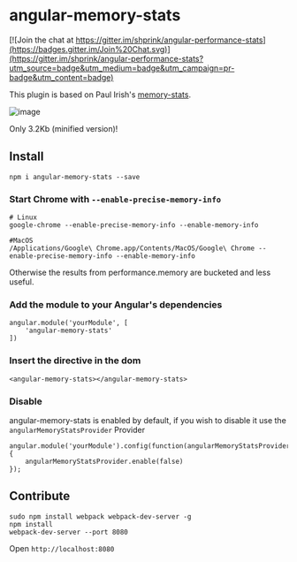 # angular-memory-stats

[![Join the chat at https://gitter.im/shprink/angular-performance-stats](https://badges.gitter.im/Join%20Chat.svg)](https://gitter.im/shprink/angular-performance-stats?utm_source=badge&utm_medium=badge&utm_campaign=pr-badge&utm_content=badge)

This plugin is based on Paul Irish's [memory-stats](https://github.com/paulirish/memory-stats.js).

![image](http://i.imgur.com/eUCFcAH.gif)

Only 3.2Kb (minified version)!

## Install

```
npm i angular-memory-stats --save
```

### Start Chrome with `--enable-precise-memory-info`

```
# Linux
google-chrome --enable-precise-memory-info --enable-memory-info
 
#MacOS
/Applications/Google\ Chrome.app/Contents/MacOS/Google\ Chrome --enable-precise-memory-info --enable-memory-info
```

Otherwise the results from performance.memory are bucketed and less useful.

### Add the module to your Angular's dependencies

```
angular.module('yourModule', [
    'angular-memory-stats'
])
```

### Insert the directive in the dom

```
<angular-memory-stats></angular-memory-stats>
```

### Disable

angular-memory-stats is enabled by default, if you wish to disable it use the ```angularMemoryStatsProvider``` Provider

```
angular.module('yourModule').config(function(angularMemoryStatsProvider){
    angularMemoryStatsProvider.enable(false)
});
```

## Contribute

```
sudo npm install webpack webpack-dev-server -g
npm install
webpack-dev-server --port 8080
```

Open ```http://localhost:8080```
